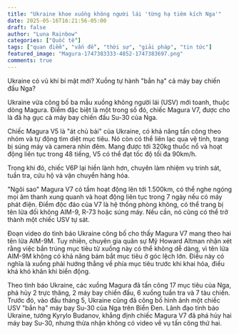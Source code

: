 ```yaml
---
title: "Ukraine khoe xuồng không người lái 'từng hạ tiêm kích Nga'"
date: 2025-05-16T16:21:56-05:00
draft: false
author: "Luna Rainbow"
categories: ["Quốc tế"]
tags: ["quan điểm", "vấn đề", "thời sự", "giải pháp", "tin tức"]
featured_image: "Magura-1747383333-4852-1747383697.png"
comments: true
---
```


Ukraine có vũ khí bí mật mới? Xuồng tự hành "bắn hạ" cả máy bay chiến đấu Nga?

Ukraine vừa công bố ba mẫu xuồng không người lái (USV) mới toanh, thuộc dòng Magura. Điểm đặc biệt là một trong số đó, chiếc Magura V7, được cho là đã hạ gục cả máy bay chiến đấu Su-30 của Nga.

Chiếc Magura V5 là "át chủ bài" của Ukraine, có khả năng tấn công theo nhóm và tự động tìm diệt mục tiêu. Nó còn có thể liên lạc qua vệ tinh, trang bị súng máy và camera nhìn đêm. Mang được tới 320kg thuốc nổ và hoạt động liên tục trong 48 tiếng, V5 có thể đạt tốc độ tối đa 90km/h.

Trong khi đó, chiếc V6P lại hiền lành hơn, chuyên làm nhiệm vụ trinh sát, tuần tra, cứu hộ và vận chuyển hàng hóa.

"Ngôi sao" Magura V7 có tầm hoạt động lên tới 1.500km, có thể nghe ngóng mọi âm thanh xung quanh và hoạt động liên tục trong 7 ngày nếu có máy phát điện. Điểm độc đáo của V7 là hệ thống phòng không, có thể trang bị tên lửa đối không AIM-9, R-73 hoặc súng máy. Nếu cần, nó cũng có thể trở thành một chiếc USV tự sát.

Đoạn video do tình báo Ukraine công bố cho thấy Magura V7 mang theo hai tên lửa AIM-9M. Tuy nhiên, chuyên gia quân sự Mỹ Howard Altman nhận xét rằng việc bắn trúng mục tiêu từ xuồng này có thể không dễ dàng, vì tên lửa AIM-9M không có khả năng bám bắt mục tiêu ở góc lệch lớn. Điều này có nghĩa là xuồng phải hướng thẳng về phía mục tiêu trước khi khai hỏa, điều khá khó khăn khi biển động.

Theo tình báo Ukraine, các xuồng Magura đã tấn công 17 mục tiêu của Nga, phá hủy 2 trực thăng, 2 máy bay chiến đấu, 6 xuồng tuần tra và 7 tàu chiến. Trước đó, vào đầu tháng 5, Ukraine cũng đã công bố hình ảnh một chiếc USV "bắn hạ" máy bay Su-30 của Nga trên Biển Đen. Lãnh đạo tình báo Ukraine, tướng Kyrylo Budanov, khẳng định chiếc Magura V7 đã phá hủy hai máy bay Su-30, nhưng thừa nhận không có video về vụ tấn công thứ hai.